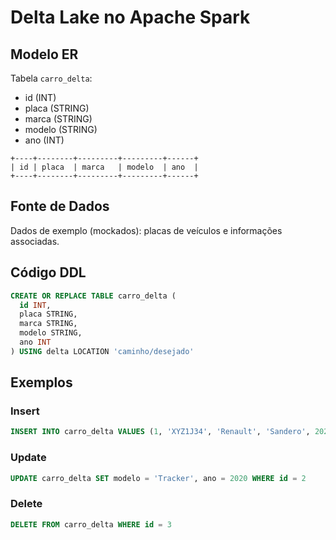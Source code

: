 # Delta Lake no Apache Spark

## Modelo ER
Tabela `carro_delta`:
- id (INT)
- placa (STRING)
- marca (STRING)
- modelo (STRING)
- ano (INT)

```text
+----+--------+---------+---------+------+
| id | placa  | marca   | modelo  | ano  |
+----+--------+---------+---------+------+
```

## Fonte de Dados
Dados de exemplo (mockados): placas de veículos e informações associadas.

## Código DDL
```sql
CREATE OR REPLACE TABLE carro_delta (
  id INT, 
  placa STRING,
  marca STRING,
  modelo STRING,
  ano INT
) USING delta LOCATION 'caminho/desejado'
```

## Exemplos

### Insert
```sql
INSERT INTO carro_delta VALUES (1, 'XYZ1J34', 'Renault', 'Sandero', 2021)
```

### Update
```sql
UPDATE carro_delta SET modelo = 'Tracker', ano = 2020 WHERE id = 2
```

### Delete
```sql
DELETE FROM carro_delta WHERE id = 3
```
